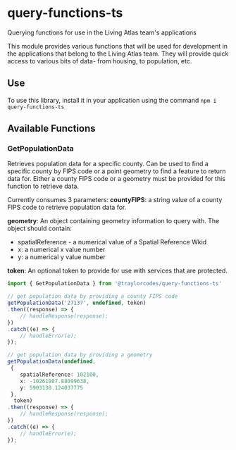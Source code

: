 # query-functions-ts
Querying functions for use in the Living Atlas team's applications


This module provides various functions that will be used for development in the applications that belong to the Living Atlas team.
They will provide quick access to various bits of data- from housing, to population, etc.

## Use
To use this library, install it in your application using the command ```npm i query-functions-ts```

## Available Functions

### GetPopulationData
Retrieves population data for a specific county. Can be used to find a specific county by FIPS code or a point geometry to find a feature to return data for. Either a county FIPS code or a geometry must be provided for this function to retrieve data.

Currently consumes 3 parameters:
**countyFIPS**: a string value of a county FIPS code to retrieve population data for.

**geometry**: An object containing geometry information to query with. The object should contain:
- spatialReference - a numerical value of a Spatial Reference Wkid
- x: a numerical x value number
- y: a numerical y value number

**token**: An optional token to provide for use with services that are protected.
```ts
import { GetPopulationData } from '@traylorcodes/query-functions-ts'

// get population data by providing a county FIPS code
getPopulationData('27137', undefined, token)
.then((response) => {
    // handleResponse(response);
})
.catch((e) => {
    // handleError(e);
});

// get population data by providing a geometry
getPopulationData(undefined,
 {
    spatialReference: 102100,
    x: -10261987.88099638,
    y: 5903130.124037775
 },
  token)
.then((response) => {
    // handleResponse(response);
})
.catch((e) => {
    // handleError(e);
});
```